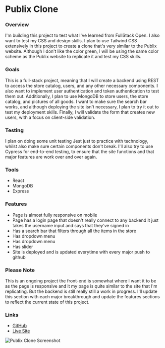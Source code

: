 <h1>Publix Clone</h1>

<h3>Overview</h3>
<p>I'm building this project to test what I've learned from FullStack Open. I also want to test my CSS and design skills. I plan to use Tailwind CSS extensively in this project to create a clone that's very similar to the Publix website. Although I don't like the color green, I will be using the same color scheme as the Publix website to replicate it and test my CSS skills.</p>

<h3>Goals</h3>
<p>This is a full-stack project, meaning that I will create a backend using REST to access the store catalog, users, and any other necessary components. I also want to implement user authentication and token authentication to test them out. Additionally, I plan to use MongoDB to store users, the store catalog, and pictures of all goods. I want to make sure the search bar works, and although deploying the site isn't necessary, I plan to try it out to test my deployment skills. Finally, I will validate the form that creates new users, with a focus on client-side validation.</p>

<h3>Testing</h3>
<p>I plan on doing some unit testing Jest just to practice with technology, whilst also make sure certain components don't break. I'll also try to use Cypress for end-to-end testing, to ensure that the site functions and that major features are work over and over again.</p>

<h3>Tools</h3>
<ul>
<li>React</li>
<li>MongoDB</li>
<li>Express</li>
</ul>

<h3>Features</h3>
<ul>
  <li>Page is almost fully responsive on mobile</li>
  <li>Page has a login page that doesn't really connect to any backend it just takes the username input and says that they've signed in</li>
  <li>Has a search bar that filters through all the items in the store</li>
  <li>Has dropdown menu</li>
  <li>Has dropdown menu</li>
  <li>Has slider</li>
  <li>Site is deployed and is updated everytime with every major push to github</li>


</ul>


<h3>Please Note</h3>
<p>This is an ongoing project the front-end is somewhat where I want it to be as the page is responsive and it my page is quite similar to the site that I'm replicating. But the backend is still really still a work in progress. I'll update this section with each major breakthrough and update the features sections to reflect the current state of this project.</p>

<h3>Links</h3>
<ul>
<li><a href="https://github.com/">GitHub</a></li>
<li><a href="https://publixclone.netlify.app/">Live Site</a></li>
</ul>
<img src="publixClonePic" alt="Publix Clone Screenshot">
